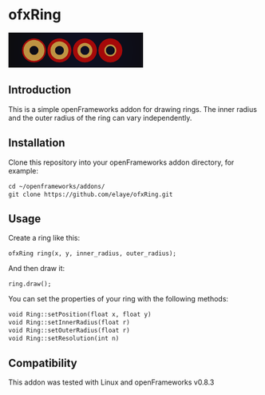 ofxRing
=======

![Rings](ofxaddons_thumbnail.png)

Introduction
------------

This is a simple openFrameworks addon for drawing rings. The inner radius and the outer radius of the ring can vary independently.

Installation
------------

Clone this repository into your openFrameworks addon directory, for example:

    cd ~/openframeworks/addons/
    git clone https://github.com/elaye/ofxRing.git

Usage
-----

Create a ring like this:

    ofxRing ring(x, y, inner_radius, outer_radius);

And then draw it:

    ring.draw();

You can set the properties of your ring with the following methods:

	void Ring::setPosition(float x, float y)
    void Ring::setInnerRadius(float r)
    void Ring::setOuterRadius(float r)
    void Ring::setResolution(int n)

Compatibility
-------------
This addon was tested with Linux and openFrameworks v0.8.3